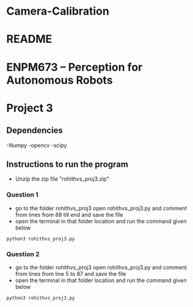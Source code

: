 # Camera-Calibration
# README
# ENPM673 – Perception for Autonomous Robots
# Project 3
## Dependencies
-Numpy
-opencv
-scipy

## Instructions to run the program
- Unzip the zip file "rohithvs_proj3.zip"
### Question 1

- go to the folder rohithvs_proj3
open rohithvs_proj3.py and comment from lines from 88 till end and save the file
- open the terminal in that folder location and run the command given below
```
python3 rohithvs_proj3.py
```
### Question 2
- go to the folder rohithvs_proj3
open rohithvs_proj3.py and comment from lines from line 5 to 87 and save the file
- open the terminal in that folder location and run the command given below
```
python3 rohithvs_proj3.py
```

